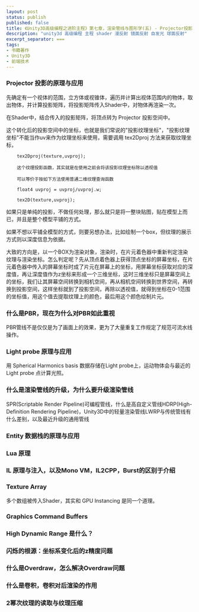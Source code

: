 ```yaml
---
layout: post
status: publish
published: false
title: 《Unity3D高级编程之进阶主程》第七章，渲染管线与图形学(五) - Projector投影原理以及PBR原理
description: "unity3d 高级编程 主程 shader 漫反射 镜面反射 自发光 球面反射"
excerpt_separator: ===
tags:
- 书籍著作
- Unity3D
- 前端技术
---
```


### Projector 投影的原理与应用

先确定有一个视体的范围，立方体或视锥体，遍历并计算出视体范围内的物体，取出物体，并计算投影矩阵，将投影矩阵传入Shader中，对物体再渲染一次。

在Shader中，结合传入的投影矩阵，将顶点转为 Projector 投影空间中。

这个转化后的投影空间中的坐标，也就是我们常说的"投影纹理坐标"，"投影纹理坐标"不能当作uv来作为纹理坐标来使用，需要调用 tex2Dproj 方法来获取纹理坐标，

		tex2Dproj(texture,uvproj);

		这个纹理投影函数，其实就是在使用之前会将该投影纹理坐标除以透视值

		可以等价于按如下方法使用普通二维纹理查询函数

    	float4 uvproj = uvproj/uvproj.w;

    	tex2D(texture,uvproj);

如果只是单纯的投影，不做任何处理，那么就只是将一整块贴图，贴在模型上而已，并且是整个模型平铺的方式。

如果不想以平铺全模型的方式，则要另想办法，比如绘制一个box，但纹理的展示方式则以深度信息为依据。

大致的方向是，以一个BOX为渲染对象，渲染时，在片元着色器中重新判定渲染纹理与渲染坐标。怎么判定呢？先从顶点着色器上获得顶点坐标的屏幕坐标，在片元着色器中传入的屏幕坐标时成了片元在屏幕上的坐标，用屏幕坐标获取对应的深度值，再让深度值作为z坐标来形成一个三维坐标，这时三维坐标只是屏幕空间上的坐标，我们让其屏幕空间转换到相机空间，再从相机空间转换到世界空间，再转换到投影空间，这样坐标就到了投影空间，再除以透视值，就得到坐标在0-1范围的坐标值，用这个值去提取纹理上的颜色，最后用这个颜色绘制片元。

### 什么是PBR，现在为什么对PBR如此重视

PBR管线不是仅仅是为了画面上的效果，更为了大量重复工作规定了规范可流水线操作。

### Light probe 原理与应用

用 Spherical Harmonics basis 数据存储在Light probe上，运动物体会与最近的 Light probe 点计算光照。

### 什么是渲染管线的升级，为什么要升级渲染管线

SPR(Scriptable Render Pipeline)可编程管线，什么是高自定义管线HDRP(High-Definition Rendering Pipeline)，Unity3D中的轻量渲染管线LWRP与传统管线有什么差别，以及最近升级的通用管线

### Entity 数据栈的原理与应用

### Lua 原理

### IL 原理与注入，以及Mono VM，IL2CPP，Burst的区别于介绍



### Texture Array

多个数组被传入Shader，其实和 GPU Instancing 是同一个道理。

### Graphics Command Buffers

### High Dynamic Range 是什么？

### 闪烁的根源：坐标系变化后的z精度问题

### 什么是Overdraw，怎么解决Overdraw问题

### 什么是卷积，卷积对后渲染的作用

### 2幂次纹理的读取与纹理压缩

<!-- ### 为什么要用CG来写Shader而不是其他的 -->
